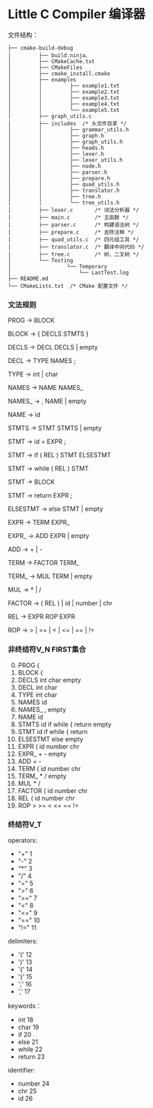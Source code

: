 # Little C Compiler 编译器

文件结构：
```
├── cmake-build-debug
│         ├── build.ninja、
│         ├── CMakeCache.txt
│         ├── CMakeFiles
│         ├── cmake_install.cmake
│         ├── examples
│         │         ├── example1.txt
│         │         ├── example2.txt
│         │         ├── example3.txt
│         │         ├── example4.txt
│         │         └── example5.txt
│         ├── graph_utils.c
│         ├── includes  /* 头文件目录 */
│         │         ├── grammar_utils.h
│         │         ├── graph.h
│         │         ├── graph_utils.h
│         │         ├── heads.h
│         │         ├── lexer.h
│         │         ├── lexer_utils.h
│         │         ├── node.h
│         │         ├── parser.h
│         │         ├── prepare.h
│         │         ├── quad_utils.h
│         │         ├── translator.h
│         │         ├── tree.h
│         │         └── tree_utils.h
│         ├── lexer.c       /* 词法分析器 */
│         ├── main.c        /* 主函数 */
│         ├── parser.c      /* 构建语法树 */
│         ├── prepare.c     /* 去除注释 */
│         ├── quad_utils.c  /* 四元组工具 */
│         ├── translator.c  /* 翻译中间代码 */
│         ├── tree.c        /* 树、二叉树 */
│         └── Testing
│                  └── Temporary
│                      └── LastTest.log
├── README.md
└── CMakeLists.txt  /* CMake 配置文件 */
```


### 文法规则
PROG → BLOCK

BLOCK → { DECLS STMTS }

DECLS → DECL DECLS | empty

DECL → TYPE NAMES ;

TYPE → int | char

NAMES → NAME NAMES_

NAMES_ → , NAME | empty

NAME → id

STMTS → STMT STMTS | empty

STMT → id = EXPR ;

STMT → if ( REL ) STMT ELSESTMT

STMT → while ( REL ) STMT

STMT → BLOCK

STMT → return EXPR ;

ELSESTMT → else STMT | empty

EXPR → TERM EXPR_

EXPR_ → ADD EXPR | empty

ADD → + | -

TERM → FACTOR TERM_

TERM_ →  MUL TERM | empty

MUL → * | /

FACTOR → ( REL ) | id | number | chr

REL → EXPR ROP EXPR

ROP → > | >= | < | <= | == | !=



### 非终结符V_N  FIRST集合
0. PROG        {
1. BLOCK       {
2. DECLS       int char empty
3. DECL        int char
4. TYPE        int char
5. NAMES       id
6. NAMES_      , empty
7. NAME        id
8. STMTS       id if while { return empty
9. STMT        id if while { return
10. ELSESTMT    else empty
11. EXPR        ( id number chr
12. EXPR_       + - empty
13. ADD         + -
14. TERM        ( id number chr
15. TERM_       * / empty
16. MUL         * /
17. FACTOR      ( id number chr
18. REL         ( id number chr
19. ROP         > >= < <= == !=

### 终结符V_T

operators:
- "+"   1
- "-"   2
- "*"   3
- "/"   4
- "="   5
- ">"   6
- ">="  7
- "<"   8
- "<="  9
- "=="  10
- "!="  11

delimiters:
- '('  12
- ')'  13
- '{'  14
- '}'  15
- ';'  16
- ','  17

keywords：
- int    18
- char   19
- if     20
- else   21
- while  22
- return 23

identifier:
- number 24
- chr 25
- id 26

